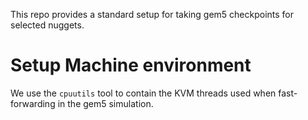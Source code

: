 This repo provides a standard setup for taking gem5 checkpoints for selected
nuggets.

# Setup Machine environment

We use the `cpuutils` tool to contain the KVM threads used when fast-forwarding in the gem5 simulation.


